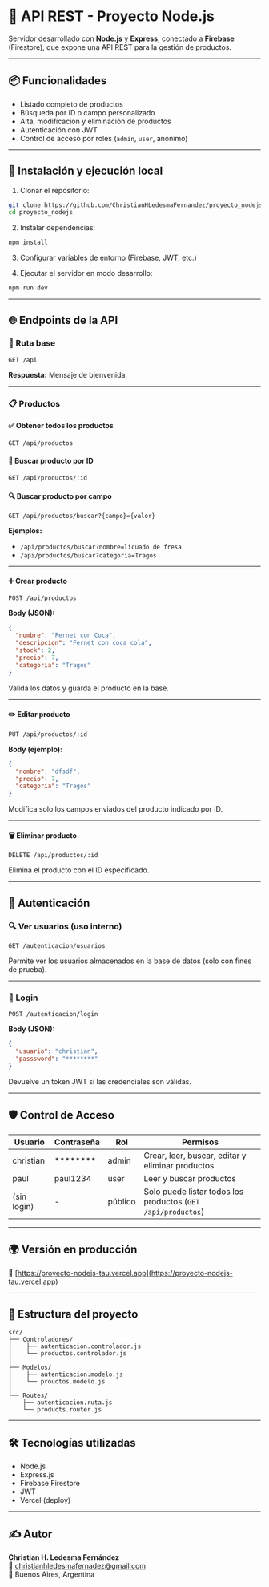 # 🧩 API REST - Proyecto Node.js

Servidor desarrollado con **Node.js** y **Express**, conectado a **Firebase** (Firestore), que expone una API REST para la gestión de productos.

---

## 📦 Funcionalidades

- Listado completo de productos
- Búsqueda por ID o campo personalizado
- Alta, modificación y eliminación de productos
- Autenticación con JWT
- Control de acceso por roles (`admin`, `user`, anónimo)

---

## 🚀 Instalación y ejecución local

1. Clonar el repositorio:

```bash
git clone https://github.com/ChristianHLedesmaFernandez/proyecto_nodejs.git
cd proyecto_nodejs
```

2. Instalar dependencias:

```bash
npm install
```

3. Configurar variables de entorno (Firebase, JWT, etc.)

4. Ejecutar el servidor en modo desarrollo:

```bash
npm run dev
```

---

## 🌐 Endpoints de la API

### 📍 Ruta base

```
GET /api
```
**Respuesta:** Mensaje de bienvenida.

---

### 📋 Productos

#### ✅ Obtener todos los productos

```
GET /api/productos
```

#### 🔎 Buscar producto por ID

```
GET /api/productos/:id
```

#### 🔍 Buscar producto por campo

```
GET /api/productos/buscar?{campo}={valor}
```

**Ejemplos:**

- `/api/productos/buscar?nombre=licuado de fresa`
- `/api/productos/buscar?categoria=Tragos`

---

#### ➕ Crear producto

```
POST /api/productos
```

**Body (JSON):**

```json
{
  "nombre": "Fernet con Coca",
  "descripcion": "Fernet con coca cola",
  "stock": 2,
  "precio": 7,
  "categoria": "Tragos"
}
```

Valida los datos y guarda el producto en la base.

---

#### ✏️ Editar producto

```
PUT /api/productos/:id
```

**Body (ejemplo):**

```json
{
  "nombre": "dfsdf",
  "precio": 7,
  "categoria": "Tragos"
}
```

Modifica solo los campos enviados del producto indicado por ID.

---

#### 🗑️ Eliminar producto

```
DELETE /api/productos/:id
```

Elimina el producto con el ID especificado.

---

## 👤 Autenticación

### 🔍 Ver usuarios (uso interno)

```
GET /autenticacion/usuarios
```

Permite ver los usuarios almacenados en la base de datos (solo con fines de prueba).

---

### 🔐 Login

```
POST /autenticacion/login
```

**Body (JSON):**

```json
{
  "usuario": "christian",
  "passsword": "********"
}
```

Devuelve un token JWT si las credenciales son válidas.

---

## 🛡️ Control de Acceso

| Usuario   | Contraseña | Rol   | Permisos                                                                 |
|-----------|------------|--------|--------------------------------------------------------------------------|
| christian | ********   | admin  | Crear, leer, buscar, editar y eliminar productos                         |
| paul      | paul1234   | user   | Leer y buscar productos                                                  |
| (sin login) | -        | público | Solo puede listar todos los productos (`GET /api/productos`)             |

---

## 🌍 Versión en producción

🔗 [https://proyecto-nodejs-tau.vercel.app](https://proyecto-nodejs-tau.vercel.app)

---

## 📁 Estructura del proyecto

```
src/
├── Controladores/
│    ├── autenticacion.controlador.js
│    └── productos.controlador.js
│
├── Modelos/
│    ├── autenticacion.modelo.js
│    └── prouctos.modelo.js
│
└── Routes/
    ├── autenticacion.ruta.js
    └── products.router.js

```
    
---

## 🛠️ Tecnologías utilizadas

- Node.js
- Express.js
- Firebase Firestore
- JWT
- Vercel (deploy)

---

## ✍️ Autor

**Christian H. Ledesma Fernández**  
📧 christianhledesmafernadez@gmail.com  
📍 Buenos Aires, Argentina
